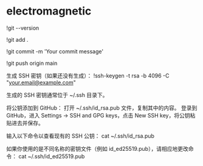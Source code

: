 # electromagnetic

!git --version

!git add .

!git commit -m 'Your commit message'

!git push origin main


生成 SSH 密钥（如果还没有生成）：
!ssh-keygen -t rsa -b 4096 -C "your.email@example.com"

生成的 SSH 密钥通常位于 ~/.ssh 目录下。

将公钥添加到 GitHub：
打开 ~/.ssh/id_rsa.pub 文件，复制其中的内容。
登录到 GitHub，进入 Settings -> SSH and GPG keys，点击 New SSH key，将公钥粘贴进去并保存。


输入以下命令以查看现有的 SSH 公钥：
cat ~/.ssh/id_rsa.pub

如果你使用的是不同名称的密钥文件（例如 id_ed25519.pub），请相应地更改命令：
cat ~/.ssh/id_ed25519.pub












